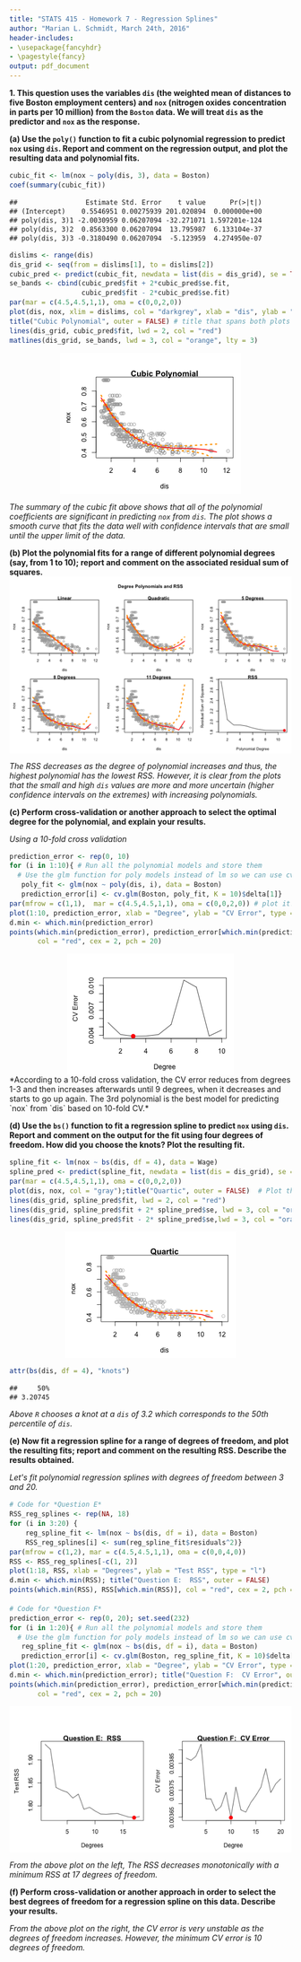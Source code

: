 ```yaml
---
title: "STATS 415 - Homework 7 - Regression Splines"
author: "Marian L. Schmidt, March 24th, 2016"
header-includes:
- \usepackage{fancyhdr}
- \pagestyle{fancy}
output: pdf_document
---
```



**1.  This question uses the variables `dis` (the weighted mean of distances to five Boston employment centers) and `nox` (nitrogen oxides concentration in parts per 10 million) from the `Boston` data. We will treat `dis` as the predictor and `nox` as the response.**





**(a) Use the `poly()` function to fit a cubic polynomial regression to predict `nox` using `dis`. Report and comment on the regression output, and plot the resulting data and polynomial fits.**


```r
cubic_fit <- lm(nox ~ poly(dis, 3), data = Boston)
coef(summary(cubic_fit))
```

```
##                 Estimate Std. Error    t value      Pr(>|t|)
## (Intercept)    0.5546951 0.00275939 201.020894  0.000000e+00
## poly(dis, 3)1 -2.0030959 0.06207094 -32.271071 1.597201e-124
## poly(dis, 3)2  0.8563300 0.06207094  13.795987  6.133104e-37
## poly(dis, 3)3 -0.3180490 0.06207094  -5.123959  4.274950e-07
```

```r
dislims <- range(dis)
dis_grid <- seq(from = dislims[1], to = dislims[2])
cubic_pred <- predict(cubic_fit, newdata = list(dis = dis_grid), se = TRUE)
se_bands <- cbind(cubic_pred$fit + 2*cubic_pred$se.fit, 
                  cubic_pred$fit - 2*cubic_pred$se.fit)
par(mar = c(4.5,4.5,1,1), oma = c(0,0,2,0))
plot(dis, nox, xlim = dislims, col = "darkgrey", xlab = "dis", ylab = "nox")
title("Cubic Polynomial", outer = FALSE) # title that spans both plots
lines(dis_grid, cubic_pred$fit, lwd = 2, col = "red")
matlines(dis_grid, se_bands, lwd = 3, col = "orange", lty = 3)
```

<img src="figure/unnamed-chunk-2-1.png" title="plot of chunk unnamed-chunk-2" alt="plot of chunk unnamed-chunk-2" style="display: block; margin: auto;" />


*The summary of the cubic fit above shows that all of the polynomial coefficients are significant in predicting `nox` from `dis`. The plot shows a smooth curve that fits the data well with confidence intervals that are small until the upper limit of the data.*



**(b) Plot the polynomial fits for a range of different polynomial degrees (say, from 1 to 10); report and comment on the associated residual sum of squares.**
<img src="figure/unnamed-chunk-3-1.png" title="plot of chunk unnamed-chunk-3" alt="plot of chunk unnamed-chunk-3" style="display: block; margin: auto auto auto 0;" />


*The RSS decreases as the degree of polynomial increases and thus, the highest polynomial has the lowest RSS.  However, it is clear from the plots that the small and high `dis` values are more and more uncertain (higher confidence intervals on the extremes) with increasing polynomials.*



**(c) Perform cross-validation or another approach to select the optimal degree for the polynomial, and explain your results.**

*Using a 10-fold cross validation*

```r
prediction_error <- rep(0, 10)
for (i in 1:10){ # Run all the polynomial models and store them
  # Use the glm function for poly models instead of lm so we can use cv.glm
   poly_fit <- glm(nox ~ poly(dis, i), data = Boston)
   prediction_error[i] <- cv.glm(Boston, poly_fit, K = 10)$delta[1]}
par(mfrow = c(1,1),  mar = c(4.5,4.5,1,1), oma = c(0,0,2,0)) # plot it!
plot(1:10, prediction_error, xlab = "Degree", ylab = "CV Error", type = "l")
d.min <- which.min(prediction_error)
points(which.min(prediction_error), prediction_error[which.min(prediction_error)], 
       col = "red", cex = 2, pch = 20)
```

<img src="figure/unnamed-chunk-4-1.png" title="plot of chunk unnamed-chunk-4" alt="plot of chunk unnamed-chunk-4" style="display: block; margin: auto;" />
*According to a 10-fold cross validation, the CV error reduces from degrees 1-3 and then increases afterwards until 9 degrees, when it decreases and starts to go up again.  The 3rd polynomial is the best model for predicting `nox` from `dis` based on 10-fold CV.*


**(d) Use the `bs()` function to fit a regression spline to predict `nox` using `dis`. Report and comment on the output for the fit using four degrees of freedom. How did you choose the knots? Plot the resulting fit.**

```r
spline_fit <- lm(nox ~ bs(dis, df = 4), data = Wage)
spline_pred <- predict(spline_fit, newdata = list(dis = dis_grid), se = TRUE)
par(mar = c(4.5,4.5,1,1), oma = c(0,0,2,0))
plot(dis, nox, col = "gray");title("Quartic", outer = FALSE)  # Plot the output
lines(dis_grid, spline_pred$fit, lwd = 2, col = "red")
lines(dis_grid, spline_pred$fit + 2* spline_pred$se, lwd = 3, col = "orange", lty = 3)
lines(dis_grid, spline_pred$fit - 2* spline_pred$se,lwd = 3, col = "orange", lty = 3)
```

<img src="figure/unnamed-chunk-5-1.png" title="plot of chunk unnamed-chunk-5" alt="plot of chunk unnamed-chunk-5" style="display: block; margin: auto;" />

```r
attr(bs(dis, df = 4), "knots")
```

```
##     50% 
## 3.20745
```

*Above `R` chooses a knot at a `dis` of 3.2 which corresponds to the 50th percentile of `dis`.*


**(e) Now fit a regression spline for a range of degrees of freedom, and plot the resulting fits; report and comment on the resulting RSS. Describe the results obtained.**

*Let's fit polynomial regression splines with degrees of freedom between 3 and 20.*

```r
# Code for *Question E*
RSS_reg_splines <- rep(NA, 18) 
for (i in 3:20) {
    reg_spline_fit <- lm(nox ~ bs(dis, df = i), data = Boston)
    RSS_reg_splines[i] <- sum(reg_spline_fit$residuals^2)}
par(mfrow = c(1,2), mar = c(4.5,4.5,1,1), oma = c(0,0,4,0))
RSS <- RSS_reg_splines[-c(1, 2)]
plot(1:18, RSS, xlab = "Degrees", ylab = "Test RSS", type = "l")
d.min <- which.min(RSS); title("Question E:  RSS", outer = FALSE)
points(which.min(RSS), RSS[which.min(RSS)], col = "red", cex = 2, pch = 20)

# Code for *Question F*
prediction_error <- rep(0, 20); set.seed(232)
for (i in 1:20){ # Run all the polynomial models and store them
  # Use the glm function for poly models instead of lm so we can use cv.glm
   reg_spline_fit <- glm(nox ~ bs(dis, df = i), data = Boston)
   prediction_error[i] <- cv.glm(Boston, reg_spline_fit, K = 10)$delta[1]}
plot(1:20, prediction_error, xlab = "Degree", ylab = "CV Error", type = "l")
d.min <- which.min(prediction_error); title("Question F:  CV Error", outer = FALSE)
points(which.min(prediction_error), prediction_error[which.min(prediction_error)], 
       col = "red", cex = 2, pch = 20)
```

<img src="figure/unnamed-chunk-6-1.png" title="plot of chunk unnamed-chunk-6" alt="plot of chunk unnamed-chunk-6" style="display: block; margin: auto;" />



*From the above plot on the left, The RSS decreases monotonically with a minimum RSS at 17 degrees of freedom.*



**(f) Perform cross-validation or another approach in order to select the best degrees of freedom for a regression spline on this data. Describe your results.**

*From the above plot on the right, the CV error is very unstable as the degrees of freedom increases.  However, the minimum CV error is 10 degrees of freedom.*

